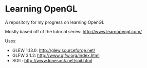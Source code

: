 # Learning OpenGL

A repository for my progress on learning OpenGL

Mostly based off of the tutorial series: http://www.learnopengl.com/ 

Uses:
* GLEW 1.13.0: http://glew.sourceforge.net/
* GLFW 3.1.2: http://www.glfw.org/index.html
* SOIL: http://www.lonesock.net/soil.html